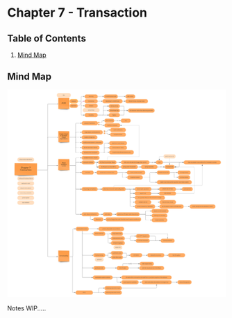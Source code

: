 # Chapter 7 - Transaction


## Table of Contents
1. [Mind Map](#mind-map)


## Mind Map
![mindmap](/DDIA-notes/chapter7/DDIA%20Chapter%207.jpg)

Notes WIP.....